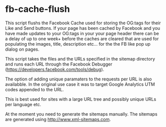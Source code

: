 fb-cache-flush
==============

This script flushs the Facebook Cache used for storing the OG:tags for their Like and Send buttons.
If your page has been cached by Facebook and you have made updates to your OG:tags in your your page header there can be a delay of up to one week+ before the caches are cleared that are used for populating the images, title, description etc... for the the FB like pop up dialog on pages.

This script takes the files and the URLs specified in the sitemap directory and runs each URL through the Facebook Debugger (https://developers.facebook.com/tools/debug).

The option of adding unique paramaters to the requests per URL is also availabble. In the original use case it was to target Google Analytics UTM codes appended to the URL.

This is best used for sites with a large URL tree and possibly unique URLs per language etc.

At the moment you need to generate the sitemaps manually.
The sitemaps are generated using http://www.xml-sitemaps.com.
